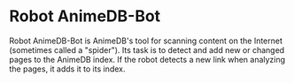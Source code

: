 Robot AnimeDB-Bot
=================

Robot AnimeDB-Bot is AnimeDB's tool for scanning content on the Internet (sometimes called a "spider").
Its task is to detect and add new or changed pages to the AnimeDB index.
If the robot detects a new link when analyzing the pages, it adds it to its index.
